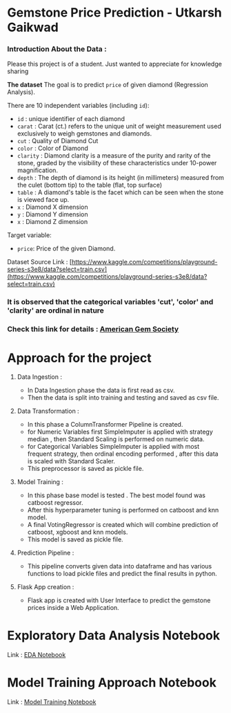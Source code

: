 # Gemstone Price Prediction - Utkarsh Gaikwad

### Introduction About the Data :

Please this project is of a student. Just wanted to appreciate for knowledge sharing

**The dataset** The goal is to predict `price` of given diamond (Regression Analysis).

There are 10 independent variables (including `id`):

- `id` : unique identifier of each diamond
- `carat` : Carat (ct.) refers to the unique unit of weight measurement used exclusively to weigh gemstones and diamonds.
- `cut` : Quality of Diamond Cut
- `color` : Color of Diamond
- `clarity` : Diamond clarity is a measure of the purity and rarity of the stone, graded by the visibility of these characteristics under 10-power magnification.
- `depth` : The depth of diamond is its height (in millimeters) measured from the culet (bottom tip) to the table (flat, top surface)
- `table` : A diamond's table is the facet which can be seen when the stone is viewed face up.
- `x` : Diamond X dimension
- `y` : Diamond Y dimension
- `x` : Diamond Z dimension

Target variable:

- `price`: Price of the given Diamond.

Dataset Source Link :
[https://www.kaggle.com/competitions/playground-series-s3e8/data?select=train.csv](https://www.kaggle.com/competitions/playground-series-s3e8/data?select=train.csv)

### It is observed that the categorical variables 'cut', 'color' and 'clarity' are ordinal in nature

### Check this link for details : [American Gem Society](https://www.americangemsociety.org/ags-diamond-grading-system/)

# Approach for the project

1. Data Ingestion :

   - In Data Ingestion phase the data is first read as csv.
   - Then the data is split into training and testing and saved as csv file.

2. Data Transformation :

   - In this phase a ColumnTransformer Pipeline is created.
   - for Numeric Variables first SimpleImputer is applied with strategy median , then Standard Scaling is performed on numeric data.
   - for Categorical Variables SimpleImputer is applied with most frequent strategy, then ordinal encoding performed , after this data is scaled with Standard Scaler.
   - This preprocessor is saved as pickle file.

3. Model Training :

   - In this phase base model is tested . The best model found was catboost regressor.
   - After this hyperparameter tuning is performed on catboost and knn model.
   - A final VotingRegressor is created which will combine prediction of catboost, xgboost and knn models.
   - This model is saved as pickle file.

4. Prediction Pipeline :

   - This pipeline converts given data into dataframe and has various functions to load pickle files and predict the final results in python.

5. Flask App creation :
   - Flask app is created with User Interface to predict the gemstone prices inside a Web Application.

# Exploratory Data Analysis Notebook

Link : [EDA Notebook](./notebook/1_EDA_Gemstone_price.ipynb)

# Model Training Approach Notebook

Link : [Model Training Notebook](./notebook/2_Model_Training_Gemstone.ipynb)
